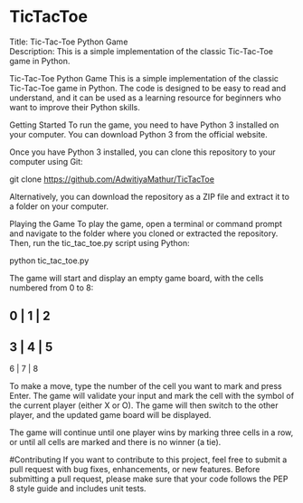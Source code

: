 # TicTacToe
Title: Tic-Tac-Toe Python Game  
Description:  This is a simple implementation of the classic Tic-Tac-Toe game in Python. 

Tic-Tac-Toe Python Game
This is a simple implementation of the classic Tic-Tac-Toe game in Python. The code is designed to be easy to read and understand, and it can be used as a learning resource for beginners who want to improve their Python skills.

Getting Started
To run the game, you need to have Python 3 installed on your computer. You can download Python 3 from the official website.

Once you have Python 3 installed, you can clone this repository to your computer using Git:

git clone https://github.com/AdwitiyaMathur/TicTacToe

Alternatively, you can download the repository as a ZIP file and extract it to a folder on your computer.

Playing the Game
To play the game, open a terminal or command prompt and navigate to the folder where you cloned or extracted the repository. Then, run the tic_tac_toe.py script using Python:

python tic_tac_toe.py


The game will start and display an empty game board, with the cells numbered from 0 to 8:


  0 | 1 | 2
 -----------
  3 | 4 | 5
 -----------
  6 | 7 | 8
  
  
To make a move, type the number of the cell you want to mark and press Enter. The game will validate your input and mark the cell with the symbol of the current player (either X or O). The game will then switch to the other player, and the updated game board will be displayed.

The game will continue until one player wins by marking three cells in a row, or until all cells are marked and there is no winner (a tie).

#Contributing
If you want to contribute to this project, feel free to submit a pull request with bug fixes, enhancements, or new features. Before submitting a pull request, please make sure that your code follows the PEP 8 style guide and includes unit tests.
